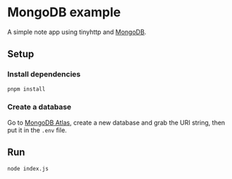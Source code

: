# MongoDB example

A simple note app using tinyhttp and [MongoDB](https://www.mongodb.com).

## Setup

### Install dependencies

```sh
pnpm install
```

### Create a database

Go to [MongoDB Atlas](https://www.mongodb.com/cloud/atlas), create a new database and grab the URI string, then put it in the `.env` file.

## Run

```sh
node index.js
```
